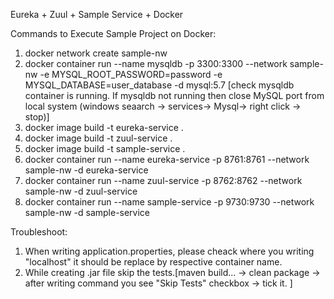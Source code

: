 Eureka + Zuul + Sample Service + Docker

Commands to Execute Sample Project on Docker:

1. docker network create sample-nw
2. docker container run --name mysqldb -p 3300:3300 --network sample-nw -e MYSQL_ROOT_PASSWORD=password -e MYSQL_DATABASE=user_database   -d mysql:5.7
   [check mysqldb container is running. If mysqldb not running then close MySQL port from local system (windows seaarch -> services-> Mysql-> right click -> stop)]
3. docker image build -t eureka-service .
4. docker image build -t zuul-service .
5. docker image build -t sample-service .
6. docker container run --name eureka-service -p 8761:8761 --network sample-nw -d eureka-service
7. docker container run --name zuul-service -p 8762:8762 --network sample-nw -d zuul-service
8. docker container run --name sample-service -p 9730:9730 --network sample-nw -d sample-service

Troubleshoot:
1. When writing application.properties, please cheack where you writing "localhost" it should be replace by respective container name.
2. While creating .jar file skip the tests.[maven build... -> clean package -> after writing command you see "Skip Tests" checkbox -> tick it. ]
